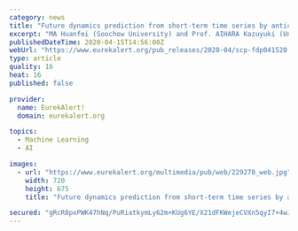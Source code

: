 ```yaml
---
category: news
title: "Future dynamics prediction from short-term time series by anticipated learning machine"
excerpt: "MA Huanfei (Soochow University) and Prof. AIHARA Kazuyuki (University of Tokyo) proposed a new dynamics-based data-driven method, Anticipated Learning Machine (ALM), for achieving precise future-state predictions based on short-term but high-dimensional data. Actually, the ALM is a multi-layered neural network, where high-dimensional variables ..."
publishedDateTime: 2020-04-15T14:56:00Z
webUrl: "https://www.eurekalert.org/pub_releases/2020-04/scp-fdp041520.php"
type: article
quality: 16
heat: 16
published: false

provider:
  name: EurekAlert!
  domain: eurekalert.org

topics:
  - Machine Learning
  - AI

images:
  - url: "https://www.eurekalert.org/multimedia/pub/web/229270_web.jpg"
    width: 720
    height: 675
    title: "Future dynamics prediction from short-term time series by anticipated learning machine"

secured: "gRcR8pxPWK47hNq/PuRiatkymLy62m+KUg6YE/X21dFKWejeCVXn5qyI7+4wJKNCcmaJCR5GtFUEYvmjUlydZWL2B3umZIRqsWq8B7miT9511DY3ywY+tt1K4x57vWYrM3V88rE7srde4YIfCtlvCljn243e4J4R5MYSAcuPVOZZPF7WGLHDBQ/o3IBBgxdWTA6L51W+C7+V04JMr7zmTGtE/+X9nc1DGtT9Aun1WBqnIm+Bqa8rOlsEnQMASXZbaI/Nrt/PGmAheJ1C1ZhJeTMHSXm3VNs2LiEqGRrclYOfx12LNecfxyPUn1zKL234;AAp3v/Ii0IGLJcXIabrJNw=="
---
```


